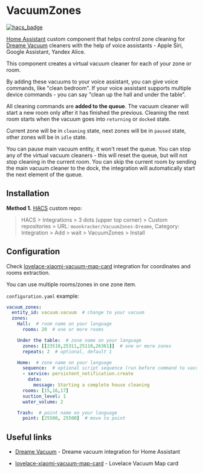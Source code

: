 # VacuumZones

[![hacs_badge](https://img.shields.io/badge/HACS-Custom-orange.svg)](https://github.com/custom-components/hacs)

[Home Assistant](https://www.home-assistant.io/) custom component that helps control zone cleaning for [Dreame Vacuum](https://github.com/Tasshack/dreame-vacuum) cleaners with the help of voice assistants - Apple Siri, Google Assistant, Yandex Alice.

This component creates a virtual vacuum cleaner for each of your zone or room.

By adding these vacuums to your voice assistant, you can give voice commands, like "clean bedroom". If your voice assistant supports multiple device commands - you can say "clean up the hall and under the table".

All cleaning commands are **added to the queue**. The vacuum cleaner will start a new room only after it has finished the previous. Cleaning the next room starts when the vacuum goes into `returning` or `docked` state.

Current zone will be in `cleaning` state, next zones will be in `paused` state, other zones will be in `idle` state.

You can pause main vacuum entity, it won't reset the queue. You can stop any of the virtual vacuum cleaners - this will reset the queue, but will not stop cleaning in the current room. You can skip the current room by sending the main vacuum cleaner to the dock, the integration will automatically start the next element of the queue.

## Installation

**Method 1.** [HACS](https://hacs.xyz/) custom repo:

> HACS > Integrations > 3 dots (upper top corner) > Custom repositories > URL: `moonkracker/VacuumZones-Dreame`, Category: Integration > Add > wait > VacuumZones > Install

## Configuration

Check [lovelace-xiaomi-vacuum-map-card](https://github.com/PiotrMachowski/lovelace-xiaomi-vacuum-map-card) integration for coordinates and rooms extraction.

You can use multiple rooms/zones in one zone item.

`configuration.yaml` example:

```yaml
vacuum_zones:
  entity_id: vacuum.vacuum  # change to your vacuum
  zones:
    Hall:  # room name on your language
      rooms: 20  # one or more rooms

    Under the table:  # zone name on your language
      zones: [[23510,25311,25110,26361]]  # one or more zones
      repeats: 2  # optional, default 1

    Home:  # zone name on your language
      sequence:  # optional script sequence (run before command to vacuum)
      - service: persistent_notification.create
        data:
          message: Starting a complete house cleaning
      rooms: [15,16,17]
      suction_level: 1
      water_volume: 2

    Trash:  # point name on your language
      point: [25500, 25500]  # move to point
```

## Useful links

- [Dreame Vacuum](https://github.com/Tasshack/dreame-vacuum) - Dreame vacuum integration for Home Assistant

- [lovelace-xiaomi-vacuum-map-card](https://github.com/PiotrMachowski/lovelace-xiaomi-vacuum-map-card) - Lovelace Vacuum Map card
